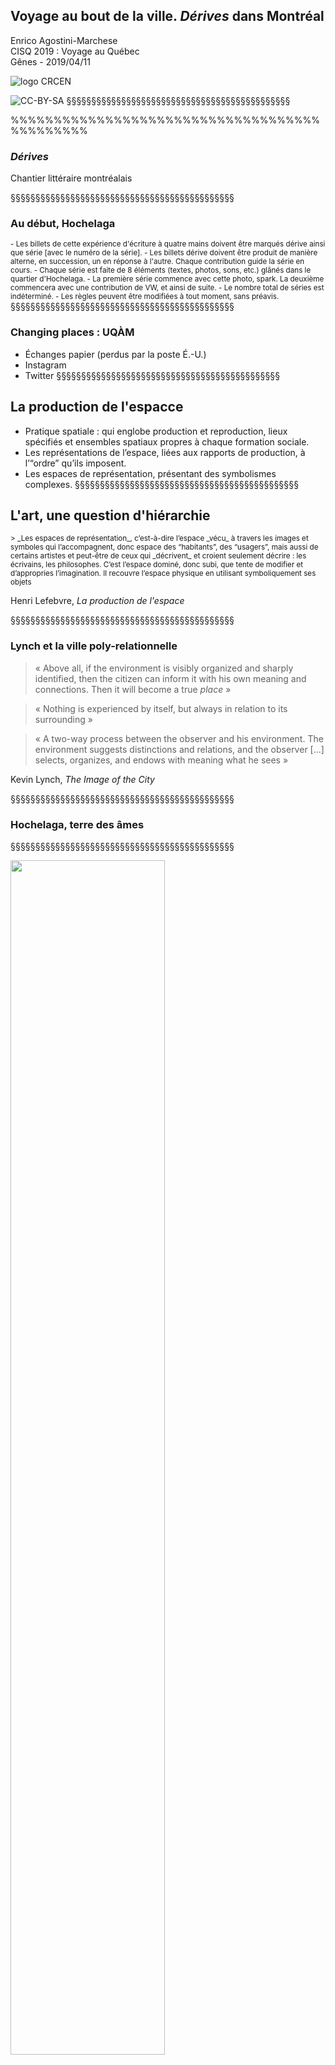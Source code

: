 <!-- .slide: data-background-image="img/home_ver2.png" data-background-size="contain"-->
<!-- .slide: class="hover"-->

## Voyage au bout de la ville. _Dérives_ dans Montréal

Enrico Agostini-Marchese
<br />
CISQ 2019 : Voyage au Québec
<br />
Gênes - 2019/04/11


![logo CRCEN](img/LogoENDT10-2016.png) <!-- .element: class="logo" style="width:30%; background-color:ghostwhite;padding: 5px" -->

<!-- .element: style="font-size:1.4rem" -->

![CC-BY-SA](http://i.creativecommons.org/l/by-sa/4.0/88x31.png) <!-- .element: class="logo" -->
§§§§§§§§§§§§§§§§§§§§§§§§§§§§§§§§§§§§§§§§§§§§§
<!-- .slide: data-background-image="img/chaire.png" data-background-size="contain"-->
%%%%%%%%%%%%%%%%%%%%%%%%%%%%%%%%%%%%%%%%%%%%%
<!-- .slide: data-background-image="img/home_ver1.png" -->
<!-- .slide: class="hover"-->
### _Dérives_

Chantier littéraire montréalais

§§§§§§§§§§§§§§§§§§§§§§§§§§§§§§§§§§§§§§§§§§§§§
<!-- .slide: data-background-image="img/regles.png" -->
<!-- .slide: class="hover"-->

### Au début, Hochelaga

<small>
- Les billets de cette expérience d'écriture à quatre mains doivent être marqués dérive ainsi que série [avec le numéro de la série].
- Les billets dérive doivent être produit de manière alterne, en succession, un en réponse à l'autre. Chaque contribution guide la série en cours.
- Chaque série est faite de 8 éléments (textes, photos, sons, etc.) glânés dans le quartier d'Hochelaga.
- La première série commence avec cette photo, spark. La deuxième commencera avec une contribution de VW, et ainsi de suite.
- Le nombre total de séries est indéterminé.
- Les règles peuvent être modifiées à tout moment, sans préavis.
</small>
§§§§§§§§§§§§§§§§§§§§§§§§§§§§§§§§§§§§§§§§§§§§§
<!-- .slide: data-background-image="img/derivedisparuetwitter.png" -->
<!-- .slide: class="hover"-->

### Changing places : UQÀM

- Échanges papier (perdus par la poste É.-U.)
- Instagram
- Twitter
§§§§§§§§§§§§§§§§§§§§§§§§§§§§§§§§§§§§§§§§§§§§§
<!-- .slide: data-background-image="img/archi.jpg" -->
<!-- .slide: class="hover"-->

## La production de l'espacce

- Pratique spatiale : qui englobe production et reproduction, lieux spécifiés et ensembles spatiaux propres à chaque formation sociale.
- Les représentations de l’espace, liées aux rapports de production, à l’“ordre” qu’ils imposent.
- Les espaces de représentation, présentant des symbolismes complexes.
§§§§§§§§§§§§§§§§§§§§§§§§§§§§§§§§§§§§§§§§§§§§§
<!-- .slide: data-background-image="img/richter.jpg" -->
<!-- .slide: class="hover"-->
## L'art, une question d'hiérarchie
<small>
> _Les espaces de représentation_, c’est-à-dire l’espace _vécu_ à travers les images et symboles qui l’accompagnent, donc espace des “habitants”, des  “usagers”, mais aussi de certains artistes et peut-être de ceux qui _décrivent_ et croient seulement décrire : les écrivains, les philosophes. C’est l’espace dominé, donc subi, que tente de modifier et d’appropries l’imagination. Il recouvre l’espace physique en utilisant symboliquement ses objets

</small>

Henri Lefebvre, _La production de l'espace_

<!-- .element: class="source" -->
§§§§§§§§§§§§§§§§§§§§§§§§§§§§§§§§§§§§§§§§§§§§§
<!-- .slide: data-background-image="img/derive.jpg" data-background-size="cover"-->
<!-- .slide: class="hover"-->
### Lynch et la ville poly-relationnelle

> « Above all, if the environment is visibly organized and sharply identified, then the citizen can inform it with his own meaning and connections. Then it will become a true _place_ »

> « Nothing is experienced by itself, but always in relation to its surrounding »

> « A two-way process between the observer and his environment. The environment suggests distinctions and relations, and the observer [...] selects, organizes, and endows with meaning what he sees »

<!-- .element: style="font-size:1.4rem" -->

Kevin Lynch, _The Image of the City_

<!-- .element: class="source" -->

§§§§§§§§§§§§§§§§§§§§§§§§§§§§§§§§§§§§§§§§§§§§§

<!-- .slide: data-background-image="img/hochelaga.jpg" data-background-size="cover"-->

### Hochelaga, terre des âmes

§§§§§§§§§§§§§§§§§§§§§§§§§§§§§§§§§§§§§§§§§§§§§
<!-- .slide: data-background-image="img/hochelaga.jpg" data-background-size="cover"-->
<!-- .slide: class="hover"-->

<img src="img/01_spark.png" width="70%">
§§§§§§§§§§§§§§§§§§§§§§§§§§§§§§§§§§§§§§§§§§§§§
<!-- .slide: data-background-image="img/hochelaga.jpg" data-background-size="cover"-->
<!-- .slide: class="hover"-->

<img src="img/culDeSac.png" width="60%">
§§§§§§§§§§§§§§§§§§§§§§§§§§§§§§§§§§§§§§§§§§§§§
<!-- .slide: data-background-image="img/hochelaga.jpg" data-background-size="cover"-->
<!-- .slide: class="hover"-->
### Hocher, élaguer, Victoria Welby, 11 août 2011

<small>
Ma première vie dans le quartier se déroulait dans Maisonneuve, qu'on opposait alors à Hochelaga (de l'autre côté de Pie-IX). HoMa est arrivé plus tard. Les divisions restent pourtant, bien que transformées. On habite au nord ou au sud d'Ontario; on s'en rejouit ou pas.

À l'époque de cette autre vie anté-HoMa, le chemin de fer était encore partie prenante du quartier (avant de devenir vestiges décoratifs place Simon-Valois). Il le divisait d'une grande bande industrielle inhumaine. Comme l'autoroute Ville-Marie. Le Métropolitain. Le chemin de fer qui passe par Outremont (séparant Outremont-kasher et Outremont-pas-cher — on n'oserait jamais planté un chemin de fer dans Outremont-ma-chère...) pour aller rejoindre le fleuve dans Hochelaga. Du mauvais urbanisme. Du très mauvais urbanisme.
</small>
§§§§§§§§§§§§§§§§§§§§§§§§§§§§§§§§§§§§§§§§§§§§§
<!-- .slide: data-background-image="img/hochelaga.jpg" data-background-size="cover"-->
<!-- .slide: class="hover"-->

> J'ai fini par opter pour un lieu qui n'en était pas un, ou si petit, ou si peu habitable. Du cordage à bateau recouvrait un poteau de soutènement dans le sous-sol chez mes parents. Une année, je l'ai décoré de boules, de guirlandes et de lumières, ça nous a tenu lieu de sapin de Noël. C'est le seul espace qui m'a vraiment appartenu gamine et adolescente, qu'on m'a laissé m'approprier. [...] Cette incarnation, il me semble [...] est nécessaire à la dérive.

Victoria Welby, "Nowhere"

<!-- .element: class="source" -->
§§§§§§§§§§§§§§§§§§§§§§§§§§§§§§§§§§§§§§§§§§§§§

<!-- .slide: data-background-image="img/hochelaga.jpg" data-background-size="cover"-->
<!-- .slide: class="hover"-->

<img src="img/nowhereBB.png" width="70%">
§§§§§§§§§§§§§§§§§§§§§§§§§§§§§§§§§§§§§§§§§§§§§

<!-- .slide: data-background-image="img/flamand.png" data-background-size="contain"-->
<!-- .slide: class="hover"-->
### Twitter

- "#NameOfAPlace", "#dérive", _placetelling_

§§§§§§§§§§§§§§§§§§§§§§§§§§§§§§§§§§§§§§§§§§§§§
<!-- .slide: data-background-image="img/home_ver1.png" -->
<!-- .slide: class="hover"-->

<img src="img/2019derive1.png">
§§§§§§§§§§§§§§§§§§§§§§§§§§§§§§§§§§§§§§§§§§§§§
<!-- .slide: data-background-image="img/home_ver1.png" -->
<!-- .slide: class="hover"-->

<img src="img/2019derive2.png">
§§§§§§§§§§§§§§§§§§§§§§§§§§§§§§§§§§§§§§§§§§§§§
<!-- .slide: data-background-image="img/home_ver1.png" -->
<!-- .slide: class="hover"-->

<img src="img/2019derive3.png">
§§§§§§§§§§§§§§§§§§§§§§§§§§§§§§§§§§§§§§§§§§§§§
<!-- .slide: data-background-image="img/home_ver1.png" -->
<!-- .slide: class="hover"-->

<img src="img/2019derive4.png">
§§§§§§§§§§§§§§§§§§§§§§§§§§§§§§§§§§§§§§§§§§§§§
<!-- .slide: data-background-image="img/home_ver1.png" -->
<!-- .slide: class="hover"-->

<img src="img/2019derive5.png">
§§§§§§§§§§§§§§§§§§§§§§§§§§§§§§§§§§§§§§§§§§§§§
<!-- .slide: data-background-image="img/home_ver1.png" -->
<!-- .slide: class="hover"-->

<img src="img/2019derive6.png">
§§§§§§§§§§§§§§§§§§§§§§§§§§§§§§§§§§§§§§§§§§§§§
<!-- .slide: data-background-image="img/home_ver1.png" -->
<!-- .slide: class="hover"-->

<img src="img/2019derive7.png">

§§§§§§§§§§§§§§§§§§§§§§§§§§§§§§§§§§§§§§§§§§§§§
<!-- .slide: data-background-image="img/derive_paris.png" data-background-size="contain"-->
§§§§§§§§§§§§§§§§§§§§§§§§§§§§§§§§§§§§§§§§§§§§§
<!-- .slide: data-background-image="img/derive_us.png" data-background-size="contain"-->

§§§§§§§§§§§§§§§§§§§§§§§§§§§§§§§§§§§§§§§§§§§§§
<!-- .slide: data-background-image="img/matisse.jpg" -->
<!-- .slide: class="hover"-->

### L'idée du lieu

<small>
> « le lieu […] existe d’abord et avant tout comme un réseau discursif, donc comme une série et une accumulation de discours, qui en détermine et façonne les limites, les constituantes, l’histoire, les paramètres, etc […] Selon cette hypothèse, l’existence discursive du lieu accompagnerait son existence _réelle_ […] soit sa matérialité, l’expérience vécue de ceux qui l’habitent ou le visitent, etc. Pour tout lieu, on constaterait ainsi une double existence : discursive (ce qu’on en dit) et phénoménologique (ce qu’on en sait par l’expérience) […] Il n’y a pas, _a priori_, l’une de ces existences qui soit plus importante que l’autre : le lieu existe à la fois par sa matérialité et par son discours. Il n’y a même pas, comme nous le démontreront plus loin, d’antériorité de l’une sur l’autre »

</small>
Daniel Chartier, « Penser le lieu comme discours », 2013

<!-- .element: class="source" -->
§§§§§§§§§§§§§§§§§§§§§§§§§§§§§§§§§§§§§§§§§§§§§
<!-- .slide: data-background-image="img/love.jpg"-->
<!-- .slide: class="hover"-->

> « La première phase de l’amour urbain est celle cartographique : elle a lieu lorsque l’on ressent la carte de la ville aimée se superposer à n’importe quelle autre. Tomber amoureux d’une ville veut dire sentir, quand on la parcourt, que les limites matérielles entre son corps et ses rues se dissolvent, quand la carte devient anatomie. La deuxième phase est celle de l’écriture. La ville prolifère dans toutes les formes possibles du signe : d’abord elle se fait prose, ensuite poésie et finalement elle devient évangile ».

Paul B. Preciado, « Aimer une ville »

<!-- .element: class="source" -->
§§§§§§§§§§§§§§§§§§§§§§§§§§§§§§§§§§§§§§§§§§§§§
<!-- .slide: data-background-image="img/parka.jpg" -->
<!-- .slide: class="hover"-->


> « Dérive = réalité augmentée sans technologie. Faut ouvrir les yeux, les oreilles, les narines, la bouche, tendre les mains. Marcher dans la ville. Ou ailleurs. Ralentir. Flâner. Observer. Se laisser imprégner. Errer. Et, surtout, avoir du plaisir à le faire. Et puis écrire si le cœur nous en dit ».

Pharaon Parka, « La #dérive expliquée à la génération Y »
<!-- .element: class="source" -->
